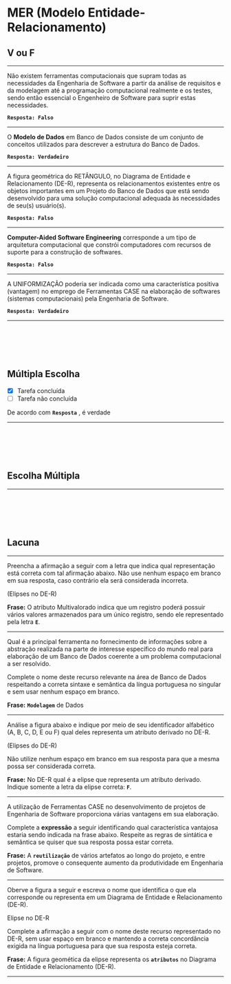 # MER (Modelo Entidade-Relacionamento)

## V ou F
---
Não existem ferramentas computacionais que supram todas as necessidades da Engenharia de Software a partir da análise de requisitos e da modelagem até a programação computacional realmente e os testes, sendo então essencial o Engenheiro de Software para suprir estas necessidades.
 
**```Resposta: Falso```**

---

O **Modelo de Dados** em Banco de Dados consiste de um conjunto de conceitos utilizados para descrever a estrutura do Banco de Dados.

**```Resposta: Verdadeiro```**

---
A figura geométrica do RETÂNGULO, no Diagrama de Entidade e Relacionamento (DE-R), representa os relacionamentos existentes entre os objetos importantes em um Projeto do Banco de Dados que está sendo desenvolvido para uma solução computacional adequada às necessidades de seu(s) usuário(s).

**```Resposta: Falso```**

---

**Computer-Aided Software Engineering** corresponde a um tipo de arquitetura computacional que constrói computadores com recursos de suporte para a construção de softwares.

 **```Resposta: Falso```**
 
---

A UNIFORMIZAÇÃO poderia ser indicada como uma característica positiva (vantagem) no emprego de Ferramentas CASE na elaboração de softwares (sistemas computacionais) pela Engenharia de Software.
 
**```Resposta: Verdadeiro```**

---










<br/>
<br/>
<br/>
<br/>

## Múltipla Escolha

- [x] Tarefa concluída
- [ ] Tarefa não concluída

De acordo com **```Resposta```**  , é verdade

---

<br/>
<br/>
<br/>
<br/>

## Escolha Múltipla


---

<br/>
<br/>
<br/>
<br/>

## Lacuna
---
Preencha a afirmação a seguir com a letra que indica qual representação está correta com tal afirmação abaixo.
Não use nenhum espaço em branco em sua resposta, caso contrário ela será considerada incorreta.
 
(Elipses no DE-R)
 
**Frase:** 	O atributo Multivalorado indica que um registro poderá possuir vários valores armazenados para um único registro, sendo ele representado pela letra **```E```**. 

---
Qual é a principal ferramenta no fornecimento de informações sobre a abstração realizada na parte de interesse específico do mundo real para elaboração de um Banco de Dados coerente a um problema computacional a ser resolvido.
 
Complete o nome deste recurso relevante na área de Banco de Dados respeitando a correta sintaxe e semântica da língua portuguesa no singular e sem usar nenhum espaço em branco.
 
**Frase:** **```Modelagem```**	de Dados 

---
Análise a figura abaixo e indique por meio de seu identificador alfabético (A, B, C, D, E ou F) qual deles representa um atributo derivado no DE-R.
 
(Elipses do DE-R)
 
Não utilize nenhum espaço em branco em sua resposta para que a mesma possa ser considerada correta.
 
**Frase:** 	No DE-R qual é a elipse que representa um atributo derivado. Indique somente a letra da elipse correta: **```F```**. 

---
A utilização de Ferramentas CASE no desenvolvimento de projetos de Engenharia de Software proporciona várias vantagens em sua elaboração.
 
Complete a **expressão** a seguir identificando qual característica vantajosa estaria sendo indicada na frase abaixo. Respeite as regras de sintática e semântica se quiser que sua resposta possa estar correta.
 
 
**Frase:** 	A **```reutilização```**  de vários artefatos ao longo do projeto, e entre projetos, promove o consequente aumento da produtividade em Engenharia de Software. 

---
Oberve a figura a seguir e escreva o nome que identifica o que ela corresponde ou representa em um Diagrama de Entidade e Relacionamento (DE-R).
 
Elipse no DE-R
 
Complete a afirmação a seguir com o nome deste recurso representado no DE-R, sem usar espaço em branco e mantendo a correta concordância exigida na língua portuguesa para que sua resposta esteja correta.
 
**Frase:** 	A figura geomética da elipse representa os **```atributos```** no Diagrama de Entidade e Relacionamento (DE-R). 

---

